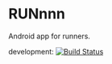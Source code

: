 # RUNnnn
Android app for runners.

development: [![Build Status](https://travis-ci.com/krodzik/RUNnnn.svg?token=SkcupcvzPSKVcNirg77w&branch=develop)](https://travis-ci.com/krodzik/RUNnnn)
